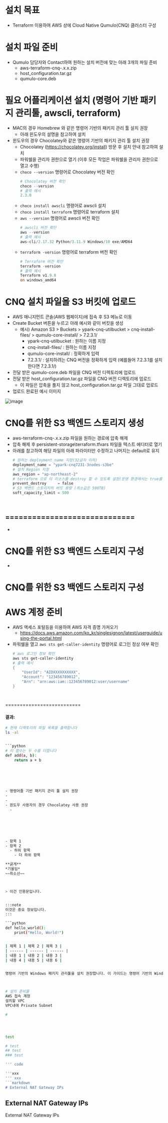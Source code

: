# 설치 목표
- Terraform 이용하여 AWS 상에 Cloud Native Qumulo(CNQ) 클러스터 구성

# 설치 파일 준비
- Qumulo 담당자와 Contact하여 원하는 설치 버전에 맞는 아래 3개의 파일 준비
  - aws-terraform-cnq-.x.x.zip
  - host_configuration.tar.gz
  - qumulo-core.deb

# 필요 어플리케이션 설치 (명령어 기반 패키지 관리툴, awscli, terraform)

- MAC의 경우 Homebrew 와 같은 명령어 기반의 패키지 관리 툴 설치 권장
	- 아래 윈도우의 설명을 참고하여 설치
- 윈도우의 경우 Chocolatey와 같은 명령어 기반의 패키지 관리 툴 설치 권장
  - Chocolatey (https://chocolatey.org/install) 방문 후 설치 안내 참고하여 설치
  - 파워쉘을 관리자 권한으로 열기 (이후 모든 작업은 파워쉘을 관리자 권한으로 열고 수행)
  - `choco --version` 명령어로 Chocolatey 버전 확인
    ```powershell
    # Chocolatey 버전 확인
    choco --version
    # 출력 예시
    2.3.0
  - `choco install awscli` 명령어로 awscli 설치
  - `choco install terraform` 명령어로 terraform 설치
  - `aws --version` 명령어로 awscli 버전 확인
    ```powershell
    # awscli 버전 확인
    aws --version
    # 출력 예시
    aws-cli/2.17.32 Python/3.11.9 Windows/10 exe/AMD64
  - `terraform -version` 명령어로 terraform 버전 확인
    ```powershell 
    # Terraform 버전 확인
    terraform -version
    # 출력 예시
    Terraform v1.9.8
    on windows_amd64


# CNQ 설치 파일을 S3 버킷에 업로드
- AWS 매니지먼트 콘솔(AWS 웹페이지)에 접속 후 S3 메뉴로 이동
- Create Bucket 버튼을 누르고 아래 예시와 같이 버킷을 생성
	- 예시) Amazon S3 > Buckets > ypark-cnq-utilbucket > cnq-install-files/ > qumulo-core-install/ > 7.2.3.1/
		- ypark-cnq-utilbucket : 원하는 이름 지정
		- cnq-install-files/ : 원하는 이름 지정
		- qumulo-core-install/ : 정확하게 입력
		- 7.2.3.1/ : 설치하려는 CNQ 버전을 정확하게 입력 (예를들어 7.2.3.1를 설치한다면 7.2.3.1/)
- 전달 받은 qumulo-core.deb 파일을 CNQ 버전 디렉토리에 업로드
- 전달 받은 host_configuration.tar.gz 파일을 CNQ 버전 디렉토리에 업로드
	- 이 파일은 압축을 풀지 않고 host_configuration.tar.gz 파일 그대로 업로드
 - 업로드 완료된 예시 이미지

![image](https://github.com/user-attachments/assets/b4808567-6f70-4914-9bba-fffa7dcf4eb6)

# CNQ를 위한 S3 백엔드 스토리지 생성
- aws-terraform-cnq-.x.x.zip 파일을 원하는 경로에 압축 해제
- 압축 해제 후 persistent-storage\terraform.tfvars 파일을 텍스트 에디터로 열기
- 아래를 참고하여 해당 파일의 아래 파라미터만 수정하고 나머지는 default로 유지
    ```powershell 
    # 원하는 deployment_name 지정(32글자 이하)
    deployment_name = "ypark-cnq7231-3nodes-s3be"
    # 설치 Region 지정
    aws_region = "ap-northeast-2"
    # terraform 으로 이 리소스를 destroy 할 수 있도록 설정(운영 환경에서는 true를 권고)
    prevent_destroy     = false
    # S3 백엔드 스토리지의 버킷 용량 (최소값은 500TB)
    soft_capacity_limit = 500
    



=============================
- 

- 



# CNQ를 위한 S3 백엔드 스토리지 구성
- 


# CNQ를 위한 S3 백엔드 스토리지 구성


# AWS 계정 준비
- AWS 액세스 포털등을 이용하여 AWS 자격 증명 가져오기
  - https://docs.aws.amazon.com/ko_kr/singlesignon/latest/userguide/using-the-portal.html
- 파워쉘을 열고 `aws sts get-caller-identity` 명령어로 로그인 정상 여부 확인
  ```powershell 
  # aws 로그인 정보 확인
  aws sts get-caller-identity
  # 출력 예시
  {
      "UserId": "AIDXXXXXXXXXX",
      "Account": "123456789012",
      "Arn": "arn:aws:iam::123456789012:user/username"
  }




==========================



#### 결과:
```bash
# 현재 디렉토리의 파일 목록을 출력합니다
ls -al


```python
# 이 함수는 두 수를 더합니다
def add(a, b):
    return a + b






- 명령어줄 기반 패키지 관리 툴 설치 권장
-
-
- 윈도우 사용자의 경우 Chocolatey 사용 권장
  - 


 



- 항목 1
- 항목 2
  - 하위 항목
    - 더 하위 항목

**굵게**
*기울임*
~~취소선~~



> 이건 인용문입니다.


:::note
이것은 중요 정보입니다.
:::

```python
def hello_world():
    print("Hello, World!")


| 제목 1 | 제목 2 | 제목 3 |
| ------ | ------ | ------ |
| 내용 1 | 내용 2 | 내용 3 |
| 내용 4 | 내용 5 | 내용 6 |


명령어 기반의 Windows 패키지 관리툴을 설치 권장합니다. 이 가이드는 명령어 기반의 Windows 패키지 관리툴 중 하나인 Chocolatey 기반으로 작성되었습니다. https://chocolatey.org/install 로 접속하여 안내에 따라 Chocolatey 설치를 완료합니다. 



# 설치 준비물
AWS 접속 계정  
설치할 VPC
VPC내에 Private Subnet

# 




test

# test
## test
### test

''' code

'''xxx
''' xxx
```markdown
# External NAT Gateway IPs

``` 
## External NAT Gateway IPs
External NAT Gateway IPs
